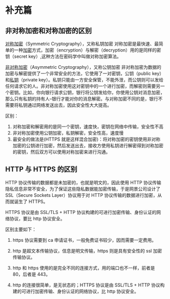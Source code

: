 # 补充篇

## 非对称加密和对称加密的区别

[对称加密](https://so.csdn.net/so/search?q=对称加密&spm=1001.2101.3001.7020)（Symmetric Cryptography），又称私钥加密
对称加密是最快速、最简单的一种[加密](https://so.csdn.net/so/search?q=加密&spm=1001.2101.3001.7020)方式，加密（encryption）与解密（decryption）用的是同样的密钥（secret key）,这种方法在密码学中叫做对称加密算法。

[非对称加密](https://so.csdn.net/so/search?q=非对称加密&spm=1001.2101.3001.7020)（Asymmetric Cryptography），又称公钥加密
非对称加密为数据的加密与解密提供了一个非常安全的方法，它使用了一对密钥，公钥（public key）和[私钥](https://so.csdn.net/so/search?q=私钥&spm=1001.2101.3001.7020)（private key）。私钥只能由一方安全保管，不能外泄，而公钥则可以发给任何请求它的人。非对称加密使用这对密钥中的一个进行加密，而解密则需要另一个密钥。比如，你向银行请求公钥，银行将公钥发给你，你使用公钥对消息加密，那么只有私钥的持有人–银行才能对你的消息解密。与对称加密不同的是，银行不需要将私钥通过网络发送出去，因此安全性大大提高。

区别：

1. 对称加密和解密用的是同一个密钥，速度快，密钥在网络中传输，安全性不高
2. 非对称加密使用公钥加密，私钥解密，安全性高，速度慢
3. 最安全的做法是(HTTPS 就是这样混合加密)：将对称加密的密钥使用非对称加密的公钥进行加密，然后发送出去，接收方使用私钥进行解密得到对称加密的密钥，然后双方可以使用对称加密来进行沟通。

## HTTP 与 HTTPS 的区别

HTTP 协议传输的数据都是未加密的，也就是明文的，因此使用 HTTP 协议传输隐私信息非常不安全，为了保证这些隐私数据能加密传输，于是网景公司设计了 SSL（Secure Sockets Layer）协议用于对 HTTP 协议传输的数据进行加密，从而就诞生了 HTTPS。

HTTPS 协议是由 SSL/TLS + HTTP 协议构建的可进行加密传输、身份认证的网络协议，要比 http 协议安全。

区别主要如下：

1. https 协议需要到 ca 申请证书，一般免费证书较少，因而需要一定费用。

2. http 是超文本传输协议，信息是明文传输，https 则是具有安全性的 ssl 加密传输协议。

3. http 和 https 使用的是完全不同的连接方式，用的端口也不一样，前者是 80，后者是 443。

4. http 的连接很简单，是无状态的；HTTPS 协议是由 SSL/TLS + HTTP 协议构建的可进行加密传输、身份认证的网络协议，比 http 协议安全。
